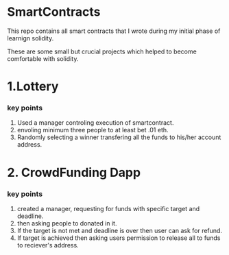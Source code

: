 # SmartContracts

This repo contains all smart contracts that I wrote during my initial phase of learnign solidity.

These are some small but crucial projects which helped to become comfortable with solidity.

# 1.Lottery
### key points
1. Used a manager controling execution of smartcontract.
2. envoling minimum three people to at least bet .01 eth.
3. Randomly selecting a winner transfering all the funds to his/her account address.

# 2. CrowdFunding Dapp
### key points
1. created a manager, requesting for funds with specific target and deadline.
2. then asking people to donated in it.
3. If the target is not met and deadline is over then user can ask for refund.
4. If target is achieved then asking users permission to release all to funds to reciever's address.
